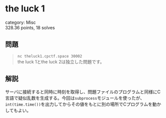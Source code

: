 # the luck 1
category: Misc  
328.36 points, 18 solves

## 問題
> `nc theluck1.cpctf.space 30002`  
> the luck 1とthe luck 2は独立した問題です。

## 解説
サーバに接続すると同時に時刻を取得し、問題ファイルのプログラムと同様にC言語で疑似乱数を生成する。今回は`subprocess`モジュールを使ったが、`int(time.time())`を出力してからその値をもとに別の場所でCプログラムを動かしてもよい。
